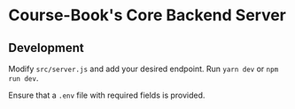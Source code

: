 # Course-Book's Core Backend Server
## Development
Modify `src/server.js` and add your desired endpoint.
Run `yarn dev` or `npm run dev`.

Ensure that a `.env` file with required fields is provided.
